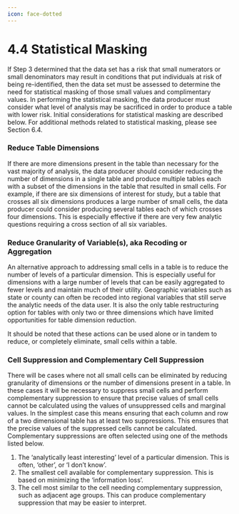 ```yaml
---
icon: face-dotted
---
```


# 4.4 Statistical Masking

If Step 3 determined that the data set has a risk that small numerators or small denominators may result in conditions that put individuals at risk of being re-identified, then the data set must be assessed to determine the need for statistical masking of those small values and complimentary values. In performing the statistical masking, the data producer must consider what level of analysis may be sacrificed in order to produce a table with lower risk. Initial considerations for statistical masking are described below. For additional methods related to statistical masking, please see Section 6.4.

### Reduce Table Dimensions

If there are more dimensions present in the table than necessary for the vast majority of analysis, the data producer should consider reducing the number of dimensions in a single table and produce multiple tables each with a subset of the dimensions in the table that resulted in small cells. For example, if there are six dimensions of interest for study, but a table that crosses all six dimensions produces a large number of small cells, the data producer could consider producing several tables each of which crosses four dimensions. This is especially effective if there are very few analytic questions requiring a cross section of all six variables.

### Reduce Granularity of Variable(s), aka Recoding or Aggregation

An alternative approach to addressing small cells in a table is to reduce the number of levels of a particular dimension. This is especially useful for dimensions with a large number of levels that can be easily aggregated to fewer levels and maintain much of their utility. Geographic variables such as state or county can often be recoded into regional variables that still serve the analytic needs of the data user. It is also the only table restructuring option for tables with only two or three dimensions which have limited opportunities for table dimension reduction.

It should be noted that these actions can be used alone or in tandem to reduce, or completely eliminate, small cells within a table.

### Cell Suppression and Complementary Cell Suppression

There will be cases where not all small cells can be eliminated by reducing granularity of dimensions or the number of dimensions present in a table. In these cases it will be necessary to suppress small cells and perform complementary suppression to ensure that precise values of small cells cannot be calculated using the values of unsuppressed cells and marginal values. In the simplest case this means ensuring that each column and row of a two dimensional table has at least two suppressions. This ensures that the precise values of the suppressed cells cannot be calculated. Complementary suppressions are often selected using one of the methods listed below.

1. The ‘analytically least interesting’ level of a particular dimension. This is often, ‘other’, or ‘I don’t know’.
2. The smallest cell available for complementary suppression. This is based on minimizing the ‘information loss’.
3. The cell most similar to the cell needing complementary suppression, such as adjacent age groups. This can produce complementary suppression that may be easier to interpret.

